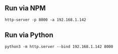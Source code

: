 ## Run via NPM

```
http-server -p 8000 -a 192.168.1.142
```

## Run via Python
```
python3 -m http.server --bind 192.168.1.142 8000
```
